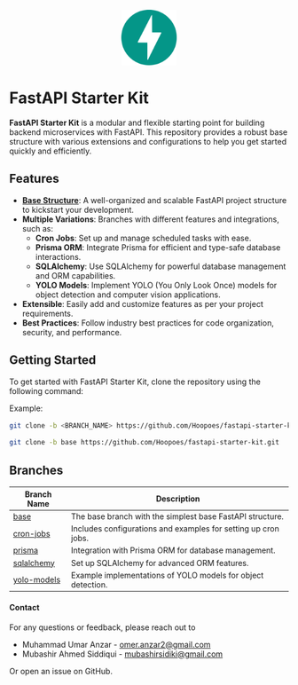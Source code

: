 <p align="center" width="100%">
  <img src="images/fastapi.svg" alt="fastapi-logo" width="100">
</p>

# FastAPI Starter Kit
**FastAPI Starter Kit** is a modular and flexible starting point for building backend microservices with FastAPI. This repository provides a robust base structure with various extensions and configurations to help you get started quickly and efficiently.

## Features

- [**Base Structure**](https://github.com/Hoopoes/fastapi-starter-kit/tree/base): A well-organized and scalable FastAPI project structure to kickstart your development.
- **Multiple Variations**: Branches with different features and integrations, such as:
  - **Cron Jobs**: Set up and manage scheduled tasks with ease.
  - **Prisma ORM**: Integrate Prisma for efficient and type-safe database interactions.
  - **SQLAlchemy**: Use SQLAlchemy for powerful database management and ORM capabilities.
  - **YOLO Models**: Implement YOLO (You Only Look Once) models for object detection and computer vision applications.
- **Extensible**: Easily add and customize features as per your project requirements.
- **Best Practices**: Follow industry best practices for code organization, security, and performance.

## Getting Started

To get started with FastAPI Starter Kit, clone the repository using the following command:

Example:
```bash
git clone -b <BRANCH_NAME> https://github.com/Hoopoes/fastapi-starter-kit.git
```

```bash
git clone -b base https://github.com/Hoopoes/fastapi-starter-kit.git
```

## Branches

| Branch Name                                                      | Description                                                    |
| ---------------------------------------------------------------- | -------------------------------------------------------------- |
| [base](https://github.com/Hoopoes/fastapi-starter-kit/tree/base) | The base branch with the simplest base FastAPI structure.      |
| [cron-jobs](https://github.com/Hoopoes/fastapi-starter-kit/)     | Includes configurations and examples for setting up cron jobs. |
| [prisma](https://github.com/Hoopoes/fastapi-starter-kit/)        | Integration with Prisma ORM for database management.           |
| [sqlalchemy](https://github.com/Hoopoes/fastapi-starter-kit/)    | Set up SQLAlchemy for advanced ORM features.                   |
| [yolo-models](https://github.com/Hoopoes/fastapi-starter-kit/)   | Example implementations of YOLO models for object detection.   |

#### Contact

For any questions or feedback, please reach out to 
- Muhammad Umar Anzar - omer.anzar2@gmail.com
- Mubashir Ahmed Siddiqui - mubashirsidiki@gmail.com

Or open an issue on GitHub.
